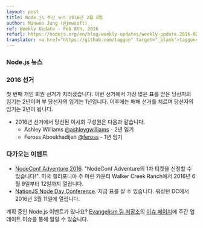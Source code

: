 ```yaml
---
layout: post
title: Node.js 주간 뉴스 2016년 2월 8일
author: Minwoo Jung (@jmwsoft)
ref: Weekly Update - Feb 8th, 2016
refurl: https://nodejs.org/en/blog/weekly-updates/weekly-update.2016-02-08/
translator: <a href="https://github.com/taggon" target="_blank">taggon</a>
---
```


<!--
### Node.js News

### 2016 Election

The 2016 election was the first Individual Membership Election. The winner of the
election is serving a two year term and the runner-up is serving a one year term.
Future elections will happen each year for a new two year term.

- The board members elected in the 2016 election are:
  - Ashley Williams [@ashleygwilliams](https://github.com/ashleygwilliams) for a 2 year term.
  - Feross Aboukhadijeh [@feross](https://github.com/feross) for a 1 year term.
-->
### Node.js 뉴스

### 2016 선거

첫 번째 개인 회원 선거가 치러졌습니다.
이번 선거에서 가장 많은 표를 얻은 당선자의 임기는 2년이며 부 당선자의 임기는 1년입니다.
이후에는 매해 선거를 치르며 당선자의 임기는 2년이 됩니다.

- 2016년 선거에서 당선된 이사회 구성원은 다음과 같습니다.
  - Ashley Williams [@ashleygwilliams](https://github.com/ashleygwilliams) - 2년 임기
  - Feross Aboukhadijeh [@feross](https://github.com/feross) - 1년 임기

<!--
### Upcoming Events

* [NodeConf Adventure 2016](https://ti.to/nodeconf/adventure-2016), "First batch of NodeConf Adventure tickets are up!", June 9th–12th, 2016 - Walker Creek Ranch, Marin, CA, USA
* [NationJS Node Day Conference](http://nationjs.com/), TICKETS ARE AVAILABLE NOW, March 11, 2016 - Washington, DC

Have an event about Node.js coming up? You can put your events here through the [Evangelism team repo](https://github.com/nodejs/evangelism) and announce it in the [Issues page](https://github.com/nodejs/evangelism/issues/191), specifically the Weekly Updates issue.
-->
### 다가오는 이벤트

* [NodeConf Adventure 2016](https://ti.to/nodeconf/adventure-2016). "NodeConf Adventure의 1차 티켓을 신청할 수 있습니다!". 미국 캘리포니아 주 마린 카운티 Walker Creek Ranch에서 2016년 6월 9일부터 12일까지 열립니다.
* [NationJS Node Day Conference](http://nationjs.com/). 지금 표를 살 수 있습니다. 워싱턴 DC에서 2016년 3월 11일에 열립니다.

계획 중인 Node.js 이벤트가 있나요? [Evangelism 팀 저장소](https://github.com/nodejs/evangelism)의 [이슈 페이지](https://github.com/nodejs/evangelism/issues)에 주간 업데이트 이슈를 통해 알릴 수 있습니다.
